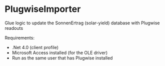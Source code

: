PlugwiseImporter
================

Glue logic to update the SonnenErtrag (solar-yield) database with Plugwise readouts

Requirements: 
 * .Net 4.0 (client profile)
 * Microsoft Access installed (for the OLE driver)
 * Run as the same user that has Plugwise installed
